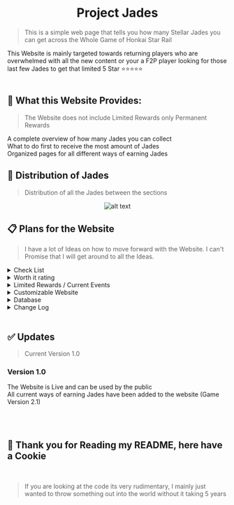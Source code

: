 <h1 align="center">Project Jades</h1>

> This is a simple web page that tells you how many Stellar Jades you can get across the Whole Game of Honkai Star Rail

This Website is mainly targeted towards returning players who are overwhelmed with all the new content
or your a F2P player looking for those last few Jades to get that limited 5 Star ⭐⭐⭐⭐⭐
<br>
<br>

## 🎲 What this Website Provides:

> The Website does not include Limited Rewards only Permanent Rewards

<summary>A complete overview of how many Jades you can collect</summary>
<summary>What to do first to receive the most amount of Jades</summary>
<summary>Organized pages for all different ways of earning Jades</summary>

## 🥧 Distribution of Jades

> Distribution of all the Jades between the sections

<div align="center">
  
  ![alt text](https://cdn.discordapp.com/attachments/1190992002091864065/1230895608290742352/chart_3.png?ex=6634fbdd&is=662286dd&hm=3ef4b28d53612e1b1af5c7e25c9c6a89b56b5250ea00672f1abe97956b63da5f&)
  
</div>

## 📋 Plans for the Website

> I have a lot of Ideas on how to move forward with the Website. I can't Promise that I will get around to all the Ideas.

<details>
<summary>Check List</summary>
<p>

> for users to check what they haven't done

</p>
</details>

<details>
<summary>Worth it rating</summary>
<p>

> Attached to each section showing how worth your time it is to complete from "Not Worth It" to "Do This First"

</p>
</details>

<details>
<summary>Limited Rewards / Current Events</summary>
<p>

> Adding Limited Rewards and Current Events that are going on

</p>
</details>

<details>
<summary>Customizable Website</summary>
<p>

> Allowing Users to change the Aesthetic of the Website like Wallpapers and color slides

</p>
</details>

<details>
<summary>Database</summary>
<p>

> using a database instead of tables to save the data

</p>

</details>

<details>
<summary>Change Log</summary>
<p>

> All the Changes that have been done to the Website like Updates and bugs

</p>
</details>
<br>

## ✅ Updates

> Current Version 1.0

<h3>Version 1.0</h3>
<summary>The Website is Live and can be used by the public</summary>
<summary>All current ways of earning Jades have been added to the website (Game Version 2.1)</summary>

<br><br>

## 🍪 Thank you for Reading my README, here have a Cookie

<br>

> If you are looking at the code its very rudimentary, I mainly just wanted to throw something out into the world without it taking 5 years
